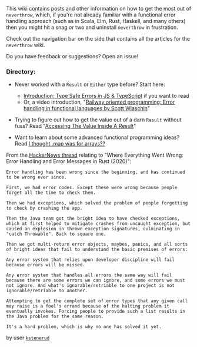 This wiki contains posts and other information on how to get the most out of `neverthrow`, which, if you're not already familiar with a functional error handling approach (such as in Scala, Elm, Rust, Haskell, and many others) then you might hit a snag or two and uninstall `neverthrow` in frustration.

Check out the navigation bar on the side that contains all the articles for the `neverthrow` wiki.

Do you have feedback or suggestions? Open an issue!

### Directory:

- Never worked with a `Result` or `Either` type before? Start here: 
  - [Introduction: Type Safe Errors in JS & TypeScript](https://github.com/supermacro/neverthrow/wiki/Introduction:-Type-Safe-Errors-in-JS-&-TypeScript) if you want to read
  - Or, a video introduction, "[Railway oriented programming: Error handling in functional languages by Scott Wlaschin](https://github.com/supermacro/neverthrow/wiki/Railway-Oriented-Programming-(1hour-video))"

- Trying to figure out how to get the value out of a darn `Result` without fuss? Read "[Accessing The Value Inside A Result](https://github.com/supermacro/neverthrow/wiki/Accessing-The-Value-Inside-A-Result)"

- Want to learn about some advanced functional programming ideas? Read [I thought .map was for arrays??](https://github.com/supermacro/neverthrow/wiki/I-thought-.map-was-for-arrays%3F%3F)



From the [HackerNews thread](https://news.ycombinator.com/item?id=26191006) relating to "Where Everything Went Wrong: Error Handling and Error Messages in Rust (2020)":

```
Error handling has been wrong since the beginning, and has continued to be wrong ever since.

First, we had error codes. Except these were wrong because people forget all the time to check them.

Then we had exceptions, which solved the problem of people forgetting to check by crashing the app.

Then the Java team got the bright idea to have checked exceptions, which at first helped to mitigate crashes from uncaught exception, but caused an explosion in thrown exception signatures, culminating in "catch Throwable". Back to square one.

Then we got multi-return error objects, maybes, panics, and all sorts of bright ideas that fail to understand the basic premises of errors:

Any error system that relies upon developer discipline will fail because errors will be missed.

Any error system that handles all errors the same way will fail because there are some errors we can ignore, and some errors we must not ignore. And what's ignorable/retriable to one project is not ignorable/retriable to another.

Attempting to get the complete set of error types that any given call may raise is a fool's errand because of the halting problem it eventually invokes. Forcing people to provide such a list results in the Java problem for the same reason.

It's a hard problem, which is why no one has solved it yet. 
```

by user [`kstenerud`](https://news.ycombinator.com/user?id=kstenerud)